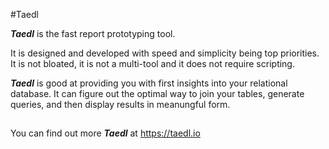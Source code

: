 #Taedl

_**Taedl**_ is the fast report prototyping tool.

It is designed and developed with speed and simplicity being top priorities. It is not bloated, it is not a multi-tool and it does not require scripting.  

_**Taedl**_ is good at providing you with first insights into your relational database. It can figure out the optimal way to join your tables, generate queries, and then display results in meanungful form.  

##

You can find out more _**Taedl**_ at https://taedl.io 